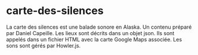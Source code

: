 # carte-des-silences
La carte des silences est une balade sonore en Alaska.
Un contenu préparé par Daniel Capeille.
Les lieux sont décrits dans un objet json.
Ils sont appelés dans un fichier HTML avec la carte Google Maps associée.
Les sons sont gérés par Howler.js.
